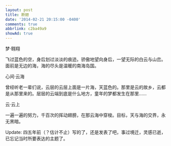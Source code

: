 ```yaml
---
layout: post
title: 断翅
date: '2014-02-21 20:15:00 -0400'
comments: true
abbrlink: c2ba49a9
showAd: true
---
```

梦·翱翔

飞过蓝色的空，身后划过淡淡的痕迹。骄傲地望向身后，一望无际的白云与山峦。面前是无边的海，海的尽头是温暖的南海岛国。

心间·云海

曾经听老一辈们说，云层的云层上面是一片海，天蓝色的。那里是云的故乡，云都是从那里来的。层层的云端到底是什么地方，童年的梦都发生在那里……

云·云上

一遍一遍的努力，千百次的挥动翅膀，在那云海中穿梭。目标，天与海的交界，永无黑暗。

Update: 四五年前（？估计不止）写的了，还是发表了吧，事过境迁，灵感已逝，已忘记当时所要表达的主题了。
